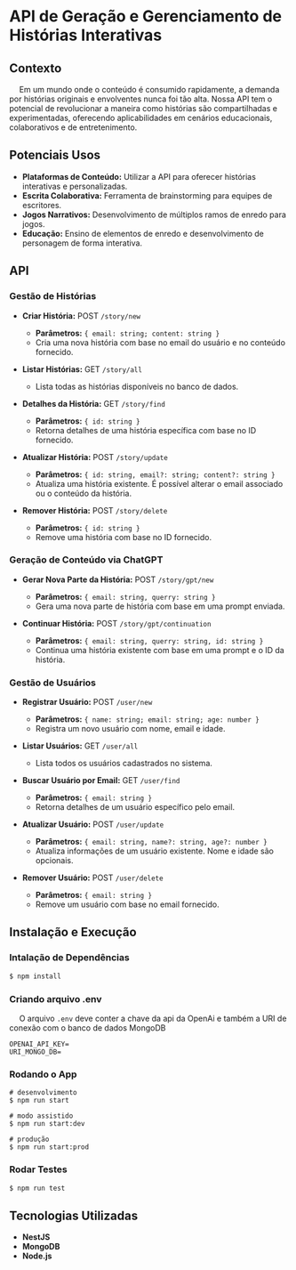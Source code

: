 # API de Geração e Gerenciamento de Histórias Interativas

## Contexto

&emsp; Em um mundo onde o conteúdo é consumido rapidamente, a demanda por histórias originais e envolventes nunca foi tão alta. Nossa API tem o potencial de revolucionar a maneira como histórias são compartilhadas e experimentadas, oferecendo aplicabilidades em cenários educacionais, colaborativos e de entretenimento.

## Potenciais Usos

- **Plataformas de Conteúdo:** Utilizar a API para oferecer histórias interativas e personalizadas.
- **Escrita Colaborativa:** Ferramenta de brainstorming para equipes de escritores.
- **Jogos Narrativos:** Desenvolvimento de múltiplos ramos de enredo para jogos.
- **Educação:** Ensino de elementos de enredo e desenvolvimento de personagem de forma interativa.

## API

### Gestão de Histórias

- **Criar História:** POST `/story/new`
  - **Parâmetros:** `{ email: string; content: string }`
  - Cria uma nova história com base no email do usuário e no conteúdo fornecido.
  
- **Listar Histórias:** GET `/story/all`
  - Lista todas as histórias disponíveis no banco de dados.
  
- **Detalhes da História:** GET `/story/find`
  - **Parâmetros:** `{ id: string }`
  - Retorna detalhes de uma história específica com base no ID fornecido.
  
- **Atualizar História:** POST `/story/update`
  - **Parâmetros:** `{ id: string, email?: string; content?: string }`
  - Atualiza uma história existente. É possível alterar o email associado ou o conteúdo da história.
  
- **Remover História:** POST `/story/delete`
  - **Parâmetros:** `{ id: string }`
  - Remove uma história com base no ID fornecido.

### Geração de Conteúdo via ChatGPT

- **Gerar Nova Parte da História:** POST `/story/gpt/new`
  - **Parâmetros:** `{ email: string, querry: string }`
  - Gera uma nova parte de história com base em uma prompt enviada.
  
- **Continuar História:** POST `/story/gpt/continuation`
  - **Parâmetros:** `{ email: string, querry: string, id: string }`
  - Continua uma história existente com base em uma prompt e o ID da história.

### Gestão de Usuários

- **Registrar Usuário:** POST `/user/new`
  - **Parâmetros:** `{ name: string; email: string; age: number }`
  - Registra um novo usuário com nome, email e idade.
  
- **Listar Usuários:** GET `/user/all`
  - Lista todos os usuários cadastrados no sistema.
  
- **Buscar Usuário por Email:** GET `/user/find`
  - **Parâmetros:** `{ email: string }`
  - Retorna detalhes de um usuário específico pelo email.
  
- **Atualizar Usuário:** POST `/user/update`
  - **Parâmetros:** `{ email: string, name?: string, age?: number }`
  - Atualiza informações de um usuário existente. Nome e idade são opcionais.
  
- **Remover Usuário:** POST `/user/delete`
  - **Parâmetros:** `{ email: string }`
  - Remove um usuário com base no email fornecido.

## Instalação e Execução

### Intalação de Dependências

```bash
$ npm install
```

### Criando arquivo .env
&emsp; O arquivo `.env` deve conter a chave da api da OpenAi e também a URI de conexão com o banco de dados MongoDB

```
OPENAI_API_KEY= 
URI_MONGO_DB=
```

### Rodando o App

```bashv
# desenvolvimento
$ npm run start

# modo assistido
$ npm run start:dev

# produção
$ npm run start:prod
```

### Rodar Testes

```bash
$ npm run test
```

## Tecnologias Utilizadas
- **NestJS**
- **MongoDB**
- **Node.js**